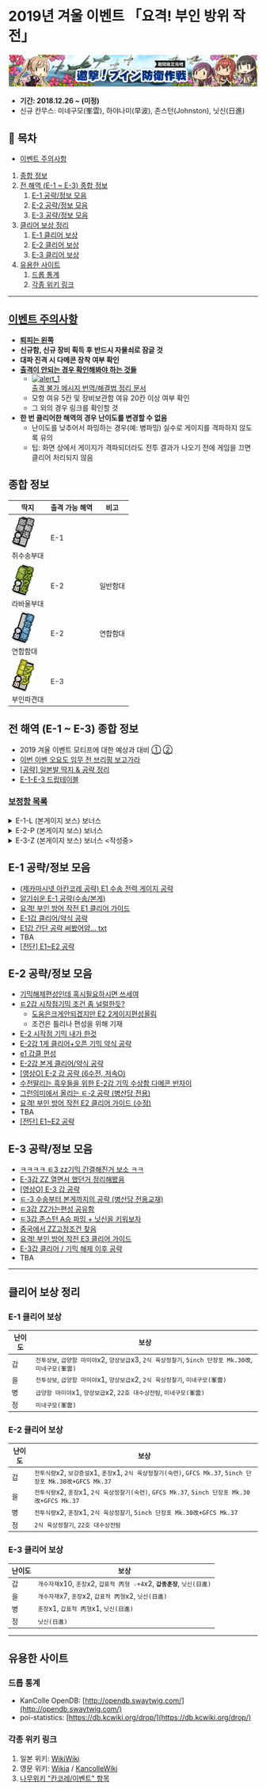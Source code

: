 # 2019년 겨울 이벤트 「요격! 부인 방위 작전」
![Winter 2019 Event Banner](../Assets/events/20181226/banner.jpg)

- **기간: 2018.12.26 ~ (미정)**
- 신규 칸무스: 미네구모(峯雲), 하야나미(早波), 존스턴(Johnston), 닛신(日進)

## 📃 목차
- [이벤트 주의사항](#이벤트-주의사항)
1. [종합 정보](#종합-정보)
2. [전 해역 (E-1 ~ E-3) 종합 정보](#전-해역-e-1--e-3-종합-정보)
   1. [E-1 공략/정보 모음](#e-1-공략정보-모음)
   2. [E-2 공략/정보 모음](#e-2-공략정보-모음)
   3. [E-3 공략/정보 모음](#e-3-공략정보-모음)
3. [클리어 보상 정리](#클리어-보상-정리)
   1. [E-1 클리어 보상](#e-1-클리어-보상)
   2. [E-2 클리어 보상](#e-2-클리어-보상)
   3. [E-3 클리어 보상](#e-3-클리어-보상)
4. [유용한 사이트](#유용한-사이트)
   1. [드롭 통계](#드롭-통계)
   2. [각종 위키 링크](#각종-위키-링크)

------------------------
## [**이벤트 주의사항**](http://gall.dcinside.com/kancolle/7474907)
  - [**퇴피는 왼쪽**](http://gall.dcinside.com/kancolle/4941142)
  - **신규함, 신규 장비 획득 후 반드시 자물쇠로 잠글 것**
  - **대파 진격 시 다메콘 장착 여부 확인**
  - [**출격이 안되는 경우 확인해봐야 하는 것들**](http://gall.dcinside.com/kancolle/6856985)
    - [![alert_1](http://203.104.209.183/kcs2/img/sally/alert/alert_1.png)<br>출격 불가 메시지 번역/해결법 정리 문서](../sortie_error.md)
    - 모항 여유 5칸 및 장비보관함 여유 20칸 이상 여부 확인
    - 그 외의 경우 링크를 확인할 것
  - **한 번 클리어한 해역의 경우 난이도를 변경할 수 없음**
    - 난이도를 낮추어서 파밍하는 경우(예: 병파밍) 실수로 게이지를 격파하지 않도록 유의
    - 팁: 화면 상에서 게이지가 격파되더라도 전투 결과가 나오기 전에 게임을 끄면 클리어 처리되지 않음

## 종합 정보

| 딱지 | 출격 가능 해역 | 비고 |
| --- | ------------- | ---- |
| ![E-1](../Assets/events/20181226/e1.png)<br>쥐수송부대 | E-1 | |
| ![E-2 A](../Assets/events/20181226/e2-1.png)<br>라바울부대 | E-2 | 일반함대 |
| ![E-2 B](../Assets/events/20181226/e2-2.png)<br>연합함대 | E-2 | 연합함대 |
| ![E-3](../Assets/events/20181226/e3.png)<br>부인파견대 | E-3 | |

## 전 해역 (E-1 ~ E-3) 종합 정보
- 2019 겨울 이벤트 모티프에 대한 예상과 대비 [①](http://gall.dcinside.com/kancolle/7983686) [②](http://gall.dcinside.com/kancolle/7983692)
- [이번 이벤 오요도 임무 전 브리핑 보고가라](http://gall.dcinside.com/kancolle/7995514)
- [\[공략\] 일본발 딱지 & 공략 정리](http://gall.dcinside.com/kancolle/7994646)
- [E-1-E-3 드랍테이블](http://gall.dcinside.com/kancolle/7992873)


### [보정함 목록](http://gall.dcinside.com/kancolle/7997785)
<details><summary>E-1-L (본게이지 보스) 보너스</summary><p>
   
| 칸무스 | 배율 (x배) |
| ----- | --------- |
| 무라사메改2 | 1.51 ~ 1.51 |
| 카스미改2乙 | 1.31 ~ 1.33 |
| 유라改2 | 1.24 ~ 1.29 |
| 미치시오改2 | 1.31 ~ 1.34 |
| 아라시오改2 | 1.3 ~ 1.32 |
| 카스미改2 | 1.3 ~ 1.35 |
| 유다치改2 | 1.32 ~ 1.33 |
| 시구레改2 | 1.29 ~ 1.34 |
| 오오시오改2 | 1.28 ~ 1.33 |
| 무라사메改 | 1.49 ~ 1.56 |
| 진츠改2 | 1.44 ~ 1.44 |
| 사미다레改 | 1.24 ~ 1.34 |
| 스즈카제改 | 1.31 ~ 1.45 |
| 하루사메改 | 1.31 ~ 1.31 |
| 아사구모改 | 1.32 ~ 1.47 |
| 야마구모改 | 1.26 ~ 1.73 |
| 우미카제改 | 1.31 ~ 1.35 |
| 카와카제改 | 1.26 ~ 1.46 |
| 야마카제改 | 1.3 ~ 1.36 |
| 시라츠유改2 | 1.32 ~ 1.32 |

> ※ 시라츠유형/아사시오형 보너스 : 1.3x ?
   
</p></details>
<details><summary>E-2-P (본게이지 보스) 보너스</summary><p>
   
| 칸무스 | 배율 (x배) |
| ----- | --------- |
| 유다치改2 | 1.52 ~ 1.56 |
| 히에이改2 | 1.42 ~ 1.44 |
| 키리시마改2 | 1.42 ~ 1.5 |
| 센다이改2 | 1.5 ~ 1.52 |
| 진츠改2 | 1.9 ~ 1.91 |
| 나카改2 | 1.31 ~ 1.36 |
| 아야나미改2 | 1.63 ~ 1.63 |
| 이나즈마改 | 1.3 ~ 1.31 |
| 테루즈키改 | 1.35 ~ 1.36 |
| 우시오改2 | 1.24 ~ 1.41 |
| 후루타카改2 | 1.32 ~ 1.39 |
| 유라改2 | 1.42 ~ 1.43 |
| 유구모改2 | 1.29 ~ 1.33 |
| 나가나미改2 | 1.28 ~ 1.36 |
| 마키구모改2 | 1.4 ~ 1.57 |

> ※ 솔로몬 전투 참전 함선?
   
</p></details>
<details><summary>E-3-Z (본게이지 보스) 보너스 <작성중></summary><p>

※ 아직 완전히 검증되지 않은 정보들이며, 틀리거나 빠진 내용이 있을 수 있습니다.

| 칸무스 | 배율 (x배) |
| ----- | --------- |
| 시구레改2 | 1.51 ~ 1.51 |
| 나가나미改2 | 1.5 ~ 1.52 |
| 이소카제乙改 | 2 ~ 2.04 |
| 하기카제改 | 2.04 ~ 2.05 |
| 아라시改 | 1.74 ~ 2.61 |

※ 다음은 확실하지 않은 정보입니다.

| 칸무스 | 배율 (x배) |
| ----- | --------- |
| 센다이改2 | 1.23 ~ 1.46 |
| 유키카제改 | 1.28 ~ 1.51 |
| 묘코改2 | 1.23 ~ 1.29 |
| 오오시오改2 | 1.3 ~ 1.33 |
| 쿠로시오改2 | 1.29 ~ 1.45 |
   
</p></details>

## E-1 공략/정보 모음
- [(제카마시넷 아칸코레 공략) E1 수송 전력 게이지 공략](http://gall.dcinside.com/kancolle/7990888)
- [알기쉬운 E-1 공략(수송/본게)](http://gall.dcinside.com/kancolle/7992186)
- [요격! 부인 방어 작전 E1 클리어 가이드](http://gall.dcinside.com/kancolle/7992030)
- [E-1갑 클리어/약식 공략](http://gall.dcinside.com/kancolle/7991677)
- [E1갑 간단 공략 써봤어얌... txt](http://gall.dcinside.com/kancolle/7991656)
- TBA
- [\[전단\] E1~E2 공략](http://gall.dcinside.com/kancolle/7999837)

## E-2 공략/정보 모음
- [기믹해제편성인데 혹시필요하시면 쓰세여](http://gall.dcinside.com/kancolle/7991219)
- [ㅌ2갑 시작점기믹 조건 좀 널럴한듯?](http://gall.dcinside.com/kancolle/7991444)
  * [도움은크게안되겠지만 E2 2게이지편성올림](http://gall.dcinside.com/kancolle/7992129)
  * 조건은 틀리나 편성을 위해 기재
- [E-2 시작점 기믹 내가 한것](http://gall.dcinside.com/kancolle/7993395)
- [E-2갑 1게 클리어+오픈 기믹 약식 공략](http://gall.dcinside.com/kancolle/7993271)
- [e1 갑클 편성](http://gall.dcinside.com/kancolle/7993691)
- [E-2갑 본게 클리어/약식 공략](http://gall.dcinside.com/kancolle/7994475)
- [\[영상O\] E-2 갑 공략 (6수전, 저속O)](http://gall.dcinside.com/kancolle/7995328)
- [수전딸리는 흑우들을 위한 E-2갑 기믹 수상함 다메콘 반자이](http://gall.dcinside.com/kancolle/7996319)
- [그런의미에서 올리는 ㅌ-2 공략 (병산당 전용)](http://gall.dcinside.com/kancolle/7997122)
- [요격! 부인 방어 작전 E2 클리어 가이드 (수정)](http://gall.dcinside.com/kancolle/7997659)
- TBA
- [\[전단\] E1~E2 공략](http://gall.dcinside.com/kancolle/7999837)

## E-3 공략/정보 모음
- [ㅋㅋㅋㅋ ㅌ3 zz기믹 간결해진거 보소 ㅋㅋ](http://gall.dcinside.com/kancolle/7993777)
- [E-3갑 ZZ 열면서 했던거 정리해봤음](http://gall.dcinside.com/kancolle/7995010)
- [\[영상O\] E-3 갑 공략](http://gall.dcinside.com/kancolle/7997489)
- [ㅌ-3 수송부터 본게까지의 공략 (병산당 전용교재)](http://gall.dcinside.com/kancolle/8002110)
- [ㅌ3갑 ZZ가는편성 공유함](http://gall.dcinside.com/kancolle/8003148)
- [ㅌ3갑 존스턴 A승 파밍 + 닛신을 키워보자](http://gall.dcinside.com/kancolle/8003406)
- [중국에서 ZZ고정조건 찾음](http://gall.dcinside.com/kancolle/8004486)
- [요격! 부인 방어 작전 E3 클리어 가이드](http://gall.dcinside.com/kancolle/8006840)
- [E-3갑 클리어 / 기믹 해제 이후 공략](http://gall.dcinside.com/kancolle/8008152)
- TBA

---------------------

## 클리어 보상 정리
### E-1 클리어 보상

| 난이도 | 보상 |
| --- | --- |
| 갑 | `전투상보`, `급양함 마미야`x2, `양상보급`x3, `2식 육상정찰기`, `5inch 단장포 Mk.30改`, `미네구모(峯雲)` |
| 을 | `전투상보`, `급양함 마미야`x1, `양상보급`x2, `2식 육상정찰기`, `미네구모(峯雲)` |
| 병 | `급양함 마미야`x1, `양상보급`x2, `22호 대수상전탐`, `미네구모(峯雲)` |
| 정 | `미네구모(峯雲)` |

### E-2 클리어 보상

| 난이도 | 보상 |
| --- | --- |
| 갑 | `전투식량`x2, `보강증설`x1, `훈장`x1, `2식 육상정찰기(숙련)`, `GFCS Mk.37`, `5inch 단장포 Mk.30改+GFCS Mk.37` |
| 을 | `전투식량`x2, `훈장`x1, `2식 육상정찰기(숙련)`, `GFCS Mk.37`, `5inch 단장포 Mk.30改+GFCS Mk.37` |
| 병 | `전투식량`x2, `훈장`x1, `2식 육상정찰기`, `5inch 단장포 Mk.30改+GFCS Mk.37` |
| 정 | `2식 육상정찰기`, `22호 대수상전탐` |

### E-3 클리어 보상

| 난이도 | 보상 |
| --- | --- |
| 갑 | `개수자재`x10, `훈장`x2, `갑표적 丙형 ☆+4`x2, **`갑종훈장`**, `닛신(日進)` |
| 을 | `개수자재`x7, `훈장`x2, `갑표적 丙형`x2, `닛신(日進)` |
| 병 | `훈장`x1, `갑표적 丙형`x1, `닛신(日進)` |
| 정 | `닛신(日進)` |

---------------------
## 유용한 사이트

### 드롭 통계
- KanColle OpenDB: [http://opendb.swaytwig.com/](http://opendb.swaytwig.com/)
- poi-statistics: [https://db.kcwiki.org/drop/](https://db.kcwiki.org/drop/)

### 각종 위키 링크
1. 일본 위키: [WikiWiki](http://wikiwiki.jp/kancolle/)
2. 영문 위키: [Wikia](http://kancolle.wikia.com/wiki/Kancolle_Wiki) / [KancolleWiki](http://en.kancollewiki.net/wiki/Kancolle_Wiki)
3. [나무위키 "칸코레/이벤트" 항목](https://namu.wiki/w/칸코레/이벤트)

